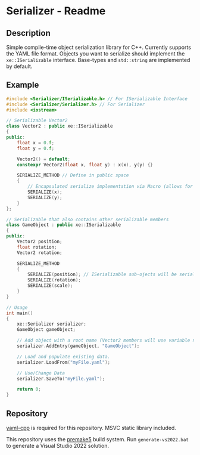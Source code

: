 # Serializer - Readme

## Description
Simple compile-time object serialization library for C++. Currently supports the YAML file format. Objects you want to serialize should implement the `xe::ISerializable` interface. Base-types and `std::string` are implemented by default.

## Example
```cpp
#include <Serializer/ISerializable.h> // For ISerializable Interface
#include <Serializer/Serializer.h> // For Serializer
#include <iostream>

// Serializable Vector2
class Vector2 : public xe::ISerializable
{
public:
    float x = 0.f;
    float y = 0.f;

    Vector2() = default;
    constexpr Vector2(float x, float y) : x(x), y(y) {}

    SERIALIZE_METHOD // Define in public space
    {
        // Encapsulated serialize implementation via Macro (allows for use of variable name at compile-time)
        SERIALIZE(x); 
        SERIALIZE(y);
    }
};

// Serializable that also contains other serializable members
class GameObject : public xe::ISerializable
{
public:
    Vector2 position;
    float rotation;
    Vector2 rotation;

    SERIALIZE_METHOD
    {
        SERIALIZE(position); // ISerializable sub-ojects will be serialized recursively
        SERIALIZE(rotation);
        SERIALIZE(scale);
    }
}

// Usage
int main()
{
    xe::Serializer serializer;
    GameObject gameObject;

    // Add object with a root name (Vector2 members will use variable name)
    serializer.AddEntry(gameObject, "GameObject"); 

    // Load and populate existing data.
    serializer.LoadFrom("myFile.yaml");

    // Use/Change Data
    serializer.SaveTo("myFile.yaml");

    return 0;
}
```

## Repository
[yaml-cpp](https://github.com/jbeder/yaml-cpp) is required for this repository. MSVC static library included.

This repository uses the [premake5](https://premake.github.io/) build system. Run `generate-vs2022.bat` to generate a Visual Studio 2022 solution.

